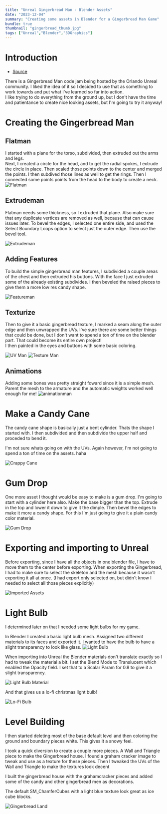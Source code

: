 ```yaml
---
title: "Unreal Gingerbread Man - Blender Assets"
date: "2023-12-04"
summary: "Creating some assets in Blender for a Gingerbread Man Game"
bundle: true
thumbnail: "gingerbread_thumb.jpg"
tags: ["Unreal","Blender","3DGraphics"]
---
```

# Introduction
- [Source](https://github.com/Corey255A1/Unreal-GingerbreadMan/)  

There is a Gingerbread Man code jam being hosted by the Orlando Unreal community. I liked the idea of it so I decided to use that as something to work towards and put what I've learned so far into action.  
I like trying to do everything from the ground up, but I don't have the time and patientance to create nice looking assets, but I'm going to try it anyway!

# Creating the Gingerbread Man
## Flatman
I started with a plane for the torso, subdivided, then extruded out the arms and legs.  
Next, I created a circle for the head, and to get the radial spokes, I extrude the circle in place. Then scaled those points down to the center and merged the points. I then subdived those lines as well to get the rings. Then I connected some points points from the head to the body to create a neck.
![Flatman](flatman.png)

## Extrudeman
Flatman needs some thickness, so I extruded that plane. Also make sure that any duplicate vertices are removed as well, because that can cause issues later.
To bevel the edges, I selected one entire side, and used the Select Boundary Loops option to select just the outer edge. Then use the bevel tool.

![Extrudeman](extrudeman.png)

## Adding Features
To build the simple gingerbread man features, I subdivided a couple areas of the chest and then extruded his buttons. With the face I just extruded some of the already existing subdivides. I then beveled the raised pieces to give them a more low res candy shape.

![Featureman](featureman.png)

## Texturize
Then to give it a basic gingerbread texture, I marked a seam along the outer edge and then unwrapped the UVs. I've sure there are some better things that could be done, but I don't want to spend a ton of time on the blender part. That could become its entire own project!  
I then painted in the eyes and buttons with some basic coloring.

![UV Man](uv_man.png)
![Texture Man](textureman.png)

## Animations
Adding some bones was pretty straight foward since it is a simple mesh. Parent the mesh to the armature and the automatic weights worked well enough for me!
![animationman](animationman.png)

# Make a Candy Cane
The candy cane shape is basically just a bent cylinder. Thats the shape I started with. I then subdivided and then subdivide the upper half and proceded to bend it.

I'm not sure whats going on with the UVs. Again however, I'm not going to spend a ton of time on the assets. haha

![Crappy Cane](crappycane.png)

# Gum Drop
One more asset I thought would be easy to make is a gum drop.
I'm going to start with a cylinder here also. Make the base bigger than the top. Extrude in the top and lower it down to give it the dimple. Then bevel the edges to make it more a candy shape. For this I'm just going to give it a plain candy color material.

![Gum Drop](gumdrop.png)


# Exporting and importing to Unreal
Before exporting, since I have all the objects in one blender file, I have to move them to the center before exporting.
When exporting the Gingerbread, I had to make sure to select the skeleton and the mesh because it wasn't exporting it all at once. (I had export only selected on, but didn't know I needed to select all those pieces explicitly)

![Imported Assets](imported_assets.png)


# Light Bulb
I determined later on that I needed some light bulbs for my game.

In Blender I created a basic light bulb mesh. Assigned two different materials to its faces and exported it. I wanted to have the bulb to have a slight transparency to look like glass.
![Light Bulb](lightbulb.png)

When importing into Unreal the Blender materials don't translate exactly so I had to tweak the material a bit. I set the Blend Mode to Translucent which enabled the Opacity field. I set that to a Scalar Param for 0.8 to give it a slight transparency.

![Light Bulb Material](light_bulb_material.png)

And that gives us a lo-fi christmas light bulb!

![Lo-Fi Bulb](lofi_bulb.png)


# Level Building
I then started deleting most of the base default level and then coloring the ground and boundary pieces white. This gives it a snowy feel.

I took a quick diversion to create a couple more pieces. A Wall and Triangle piece to make the Gingerbread house. I found a graham cracker image to tweak and use as a texture for these pieces. Then I tweaked the UVs of the Wall and Triangle to make the textures look decent

I built the gingerbread house with the grahamcracker pieces and added some of the candy and other gingerbread men as decorations.

The default SM_ChamferCubes with a light blue texture look great as ice cube blocks.

![Gingerbread Land](gingerbread_land.png)
